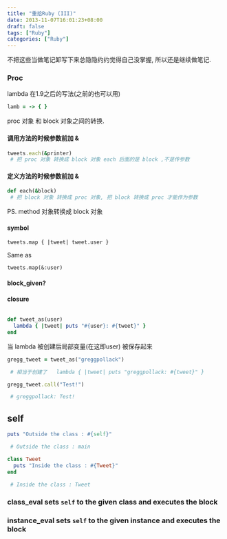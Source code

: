 ```yaml
---
title: "重拾Ruby (III)"
date: 2013-11-07T16:01:23+08:00
draft: false
tags: ["Ruby"]
categories: ["Ruby"]
---
```


不把这些当做笔记卸写下来总隐隐约约觉得自己没掌握, 所以还是继续做笔记.

### Proc

lambda 在1.9之后的写法(之前的也可以用)

```ruby
lamb = -> { }
```


proc 对象 和 block 对象之间的转换.

#### 调用方法的时候参数前加 &


```ruby
tweets.each(&printer)
 # 把 proc 对象 转换成 block 对象 each 后面的是 block ,不是传参数
```


#### 定义方法的时候参数前加 &

```ruby
def each(&block)
 # 把 block 对象 转换成 proc 对象, 把 block 转换成 proc 才能作为参数

```


PS. method 对象转换成 block 对象

#### symbol

`tweets.map { |tweet| tweet.user }`

Same as

`tweets.map(&:user)`

#### block_given?

#### closure

```ruby

def tweet_as(user)
  lambda { |tweet| puts "#{user}: #{tweet}" }
end
```

当 lambda 被创建后局部变量(在这即user) 被保存起来

```ruby
gregg_tweet = tweet_as("greggpollack")

 # 相当于创建了   lambda { |tweet| puts "greggpollack: #{tweet}" }

gregg_tweet.call("Test!")

 # greggpollack: Test!
```



## self

```ruby
puts "Outside the class : #{self}"

 # Outside the class : main

class Tweet
  puts "Inside the class : #{Tweet}"
end

 # Inside the class : Tweet
```


### class_eval sets `self` to the given class and executes the block

### instance_eval sets `self` to the given instance and executes the block








